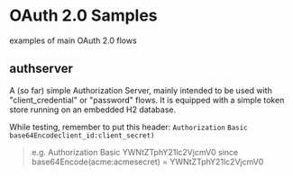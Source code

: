 # OAuth 2.0 Samples
examples of main OAuth 2.0 flows

## authserver 
A (so far) simple Authorization Server, mainly intended to be used with "client_credential" or "password" flows. It is equipped with a simple token store running on an embedded H2 database. 


While testing, remember to put this header: `Authorization` `Basic base64Encodeclient_id:client_secret)`
> e.g. Authorization Basic YWNtZTphY21lc2VjcmV0
> since base64Encode(acme:acmesecret) = YWNtZTphY21lc2VjcmV0
